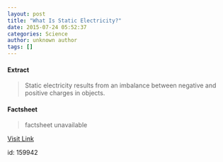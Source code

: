 ```yaml
---
layout: post
title: "What Is Static Electricity?"
date: 2015-07-24 05:52:37
categories: Science
author: unknown author
tags: []
---
```



#### Extract
>Static electricity results from an imbalance between negative and positive charges in objects.

#### Factsheet
>factsheet unavailable

[Visit Link](http://www.livescience.com/51656-static-electricity.html)

id:  159942

